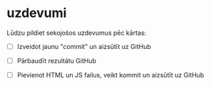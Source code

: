 # uzdevumi

Lūdzu pildiet sekojošos uzdevumus pēc kārtas:

- [ ] Izveidot jaunu "commit" un aizsūtīt uz GitHub
- [ ] Pārbaudīt rezultātu GitHub
- [ ] Pievienot HTML un JS failus, veikt kommit un aizsūtīt uz GitHub

